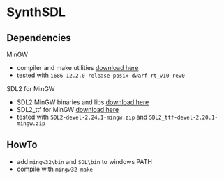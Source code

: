 # SynthSDL

## Dependencies

MinGW 
- compiler and make utilities [download here](https://github.com/niXman/mingw-builds-binaries/releases)
- tested with `i686-12.2.0-release-posix-dwarf-rt_v10-rev0`

SDL2 for MinGW
- SDL2 MinGW binaries and libs [download here](https://github.com/libsdl-org/SDL/releases)
- SDL2_ttf for MinGW [download here](https://github.com/libsdl-org/SDL_ttf/releases)
- tested with `SDL2-devel-2.24.1-mingw.zip` and `SDL2_ttf-devel-2.20.1-mingw.zip`

## HowTo
- add `mingw32\bin` and `SDL\bin` to windows PATH
- compile with `mingw32-make`